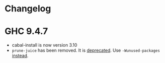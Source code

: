 # Changelog

# GHC 9.4.7
* cabal-install is now version 3.10
* `prune-juice` has been removed. It is [deprecated](https://github.com/dfithian/prune-juice#readme). Use `-Wunused-packages` [instead](https://downloads.haskell.org/~ghc/9.4.7/docs/users_guide/using-warnings.html?highlight=wunused%20packages#ghc-flag--Wunused-packages).

